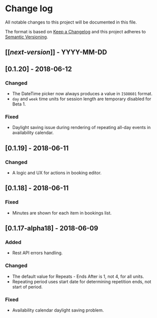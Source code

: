 # Change log
All notable changes to this project will be documented in this file.

The format is based on [Keep a Changelog](http://keepachangelog.com/)
and this project adheres to [Semantic Versioning](http://semver.org/).

## [[*next-version*]] - YYYY-MM-DD

## [0.1.20] - 2018-06-12
### Changed
- The DateTime picker now always produces a value in `ISO8601` format.
- `day` and `week` time units for session length are temporary disabled for Beta 1.

### Fixed
- Daylight saving issue during rendering of repeating all-day events in availability calendar.

## [0.1.19] - 2018-06-11
### Changed
- A logic and UX for actions in booking editor.

## [0.1.18] - 2018-06-11
### Fixed
- Minutes are shown for each item in bookings list.

## [0.1.17-alpha18] - 2018-06-09
### Added
- Rest API errors handling.

### Changed
- The default value for Repeats - Ends After is 1, not 4, for all units.
- Repeating period uses start date for determining repetition ends, not start of period.

### Fixed
- Availability calendar daylight saving problem.
